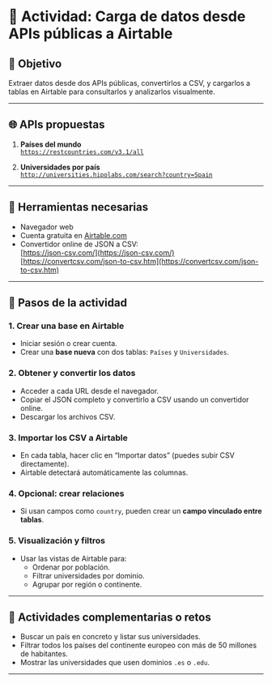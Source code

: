 # 🧩 Actividad: Carga de datos desde APIs públicas a Airtable

## 🎯 Objetivo

Extraer datos desde dos APIs públicas, convertirlos a CSV, y cargarlos a tablas en Airtable para consultarlos y analizarlos visualmente.

---

## 🌐 APIs propuestas

1. **Países del mundo**  
    [`https://restcountries.com/v3.1/all`](https://restcountries.com/v3.1/all)

2. **Universidades por país**  
    [`http://universities.hipolabs.com/search?country=Spain`](http://universities.hipolabs.com/search?country=Spain)

---

## 🔧 Herramientas necesarias

- Navegador web
- Cuenta gratuita en [Airtable.com](https://airtable.com)
- Convertidor online de JSON a CSV:  
  [https://json-csv.com/](https://json-csv.com/)  
  [https://convertcsv.com/json-to-csv.htm](https://convertcsv.com/json-to-csv.htm)

---

## 🧪 Pasos de la actividad

### 1. Crear una base en Airtable

- Iniciar sesión o crear cuenta.
- Crear una **base nueva** con dos tablas: `Países` y `Universidades`.

### 2. Obtener y convertir los datos

- Acceder a cada URL desde el navegador.
- Copiar el JSON completo y convertirlo a CSV usando un convertidor online.
- Descargar los archivos CSV.

### 3. Importar los CSV a Airtable

- En cada tabla, hacer clic en “Importar datos” (puedes subir CSV directamente).
- Airtable detectará automáticamente las columnas.

### 4. Opcional: crear relaciones

- Si usan campos como `country`, pueden crear un **campo vinculado entre tablas**.

### 5. Visualización y filtros

- Usar las vistas de Airtable para:
  - Ordenar por población.
  - Filtrar universidades por dominio.
  - Agrupar por región o continente.

---

## 🧠 Actividades complementarias o retos

- Buscar un país en concreto y listar sus universidades.
- Filtrar todos los países del continente europeo con más de 50 millones de habitantes.
- Mostrar las universidades que usen dominios `.es` o `.edu`.

---